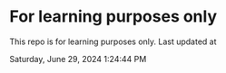 # For learning purposes only
This repo is for learning purposes only.
Last updated at

Saturday, June 29, 2024 1:24:44 PM

